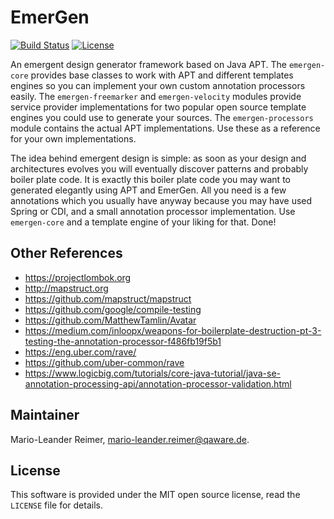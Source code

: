 # EmerGen

[![Build Status](https://travis-ci.org/qaware/emergen.svg?branch=master)](https://travis-ci.org/qaware/emergen)
[![License](http://img.shields.io/badge/license-MIT-green.svg?style=flat)]()

An emergent design generator framework based on Java APT. The `emergen-core` provides
base classes to work with APT and different templates engines so you can implement
your own custom annotation processors easily. The `emergen-freemarker` and `emergen-velocity`
modules provide service provider implementations for two popular open source template
engines you could use to generate your sources. The `emergen-processors` module contains the 
actual APT implementations. Use these as a reference for your own implementations.

The idea behind emergent design is simple: as soon as your design and architectures evolves you
will eventually discover patterns and probably boiler plate code. It is exactly this boiler plate
code you may want to generated elegantly using APT and EmerGen. All you need is a few annotations
which you usually have anyway because you may have used Spring or CDI, and a small annotation
processor implementation. Use `emergen-core` and a template engine of your liking for that. Done!

## Other References

- https://projectlombok.org
- http://mapstruct.org
- https://github.com/mapstruct/mapstruct
- https://github.com/google/compile-testing
- https://github.com/MatthewTamlin/Avatar
- https://medium.com/inloopx/weapons-for-boilerplate-destruction-pt-3-testing-the-annotation-processor-f486fb19f5b1
- https://eng.uber.com/rave/
- https://github.com/uber-common/rave
- https://www.logicbig.com/tutorials/core-java-tutorial/java-se-annotation-processing-api/annotation-processor-validation.html

## Maintainer

Mario-Leander Reimer, <mario-leander.reimer@qaware.de>.

## License

This software is provided under the MIT open source license, read the `LICENSE` file for details.

